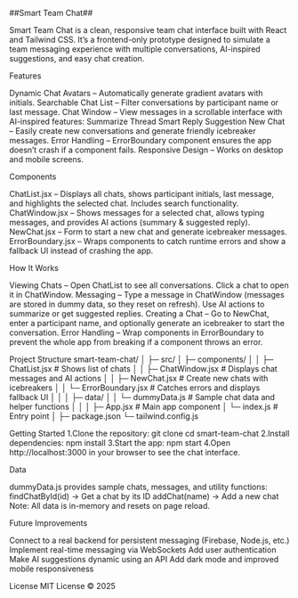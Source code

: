 ##Smart Team Chat##

Smart Team Chat is a clean, responsive team chat interface built with React and Tailwind CSS. It’s a frontend-only prototype designed to simulate a team messaging experience with multiple conversations, AI-inspired suggestions, and easy chat creation.

Features

Dynamic Chat Avatars – Automatically generate gradient avatars with initials.
Searchable Chat List – Filter conversations by participant name or last message.
Chat Window – View messages in a scrollable interface with AI-inspired features:
Summarize Thread
Smart Reply Suggestion
New Chat – Easily create new conversations and generate friendly icebreaker messages.
Error Handling – ErrorBoundary component ensures the app doesn’t crash if a component fails.
Responsive Design – Works on desktop and mobile screens.

Components

ChatList.jsx – Displays all chats, shows participant initials, last message, and highlights the selected chat. Includes search functionality.
ChatWindow.jsx – Shows messages for a selected chat, allows typing messages, and provides AI actions (summary & suggested reply).
NewChat.jsx – Form to start a new chat and generate icebreaker messages.
ErrorBoundary.jsx – Wraps components to catch runtime errors and show a fallback UI instead of crashing the app.

How It Works

Viewing Chats – Open ChatList to see all conversations. Click a chat to open it in ChatWindow.
Messaging – Type a message in ChatWindow (messages are stored in dummy data, so they reset on refresh). Use AI actions to summarize or get suggested replies.
Creating a Chat – Go to NewChat, enter a participant name, and optionally generate an icebreaker to start the conversation.
Error Handling – Wrap components in ErrorBoundary to prevent the whole app from breaking if a component throws an error.

Project Structure
smart-team-chat/
│
├─ src/
│   ├─ components/
│   │   ├─ ChatList.jsx       # Shows list of chats
│   │   ├─ ChatWindow.jsx     # Displays chat messages and AI actions
│   │   ├─ NewChat.jsx        # Create new chats with icebreakers
│   │   └─ ErrorBoundary.jsx  # Catches errors and displays fallback UI
│   │
│   ├─ data/
│   │   └─ dummyData.js       # Sample chat data and helper functions
│   │
│   ├─ App.jsx                # Main app component
│   └─ index.js               # Entry point
│
├─ package.json
└─ tailwind.config.js

Getting Started
1.Clone the repository:
git clone <your-repo-url>
cd smart-team-chat
2.Install dependencies:
npm install
3.Start the app:
npm start
4.Open http://localhost:3000
 in your browser to see the chat interface.

 Data

dummyData.js provides sample chats, messages, and utility functions:
findChatById(id) → Get a chat by its ID
addChat(name) → Add a new chat
Note: All data is in-memory and resets on page reload.

Future Improvements

Connect to a real backend for persistent messaging (Firebase, Node.js, etc.)
Implement real-time messaging via WebSockets
Add user authentication
Make AI suggestions dynamic using an API
Add dark mode and improved mobile responsiveness

License
MIT License © 2025
